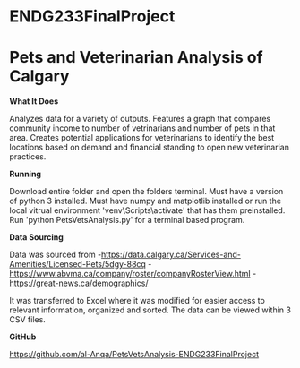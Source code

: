 # ENDG233FinalProject

# Pets and Veterinarian Analysis of Calgary

**What It Does**

Analyzes data for a variety of outputs.
Features a graph that compares community income to number of vetrinarians and number of pets in that area.
Creates potential applications for veterinarians to identify the best locations based on demand and financial standing to open new veterinarian practices.

**Running**

Download entire folder and open the folders terminal.
Must have a version of python 3 installed.
Must have numpy and matplotlib installed or run the local vitrual environment 'venv\Scripts\activate' that has them preinstalled.
Run 'python PetsVetsAnalysis.py' for a terminal based program.

**Data Sourcing**

Data was sourced from
-https://data.calgary.ca/Services-and-Amenities/Licensed-Pets/5dgy-88cq
-https://www.abvma.ca/company/roster/companyRosterView.html
-https://great-news.ca/demographics/

It was transferred to Excel where it was modified for easier access to relevant information, organized and sorted.
The data can be viewed within 3 CSV files.

**GitHub**

https://github.com/al-Anqa/PetsVetsAnalysis-ENDG233FinalProject

